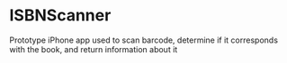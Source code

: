 ISBNScanner
===========

Prototype iPhone app used to scan barcode, determine if it corresponds with the book, and return information about it
